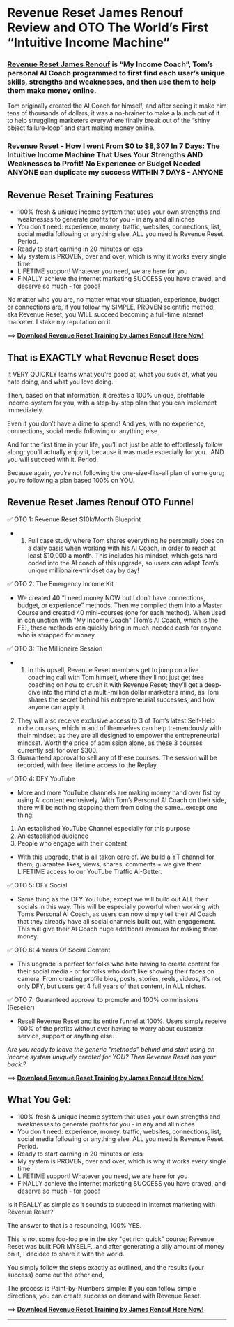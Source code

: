 # Revenue Reset James Renouf Review and OTO The World’s First “Intuitive Income Machine”

### [Revenue Reset James Renouf](https://jvupsell.com/2025/02/revenue-reset-james-renouf-reviews-oto/) is “My Income Coach”, Tom’s personal AI Coach programmed to first find each user’s unique skills, strengths and weaknesses, and then use them to help them make money online.
Tom originally created the AI Coach for himself, and after seeing it make him tens of thousands of dollars, it was a no-brainer to make a launch out of it to help struggling marketers everywhere finally break out of the “shiny object failure-loop” and start making money online.

### **Revenue Reset - How I went From $0 to $8,307 In 7 Days: The Intuitive Income Machine That Uses Your Strengths AND Weaknesses to Profit! No Experience or Budget Needed** ANYONE can duplicate my success WITHIN 7 DAYS - ANYONE

## Revenue Reset Training Features
- 100% fresh & unique income system that uses your own strengths and weaknesses to generate profits for you - in any and all niches
- You don't need: experience, money, traffic, websites, connections, list, social media following or anything else. ALL you need is Revenue Reset. Period.
- Ready to start earning in 20 minutes or less
- My system is PROVEN, over and over, which is why it works every single time
- LIFETIME support! Whatever you need, we are here for you
- FINALLY achieve the internet marketing SUCCESS you have craved, and deserve so much - for good!

No matter who you are, no matter what your situation, experience, budget or connections are, if you follow my SIMPLE, PROVEN scientific method, aka Revenue Reset, you WILL succeed becoming a full-time internet marketer. I stake my reputation on it.

==> [**Download Revenue Reset Training by James Renouf Here Now!**](https://warriorplus.com/o2/a/b5wjn0v/0)

## That is EXACTLY what Revenue Reset does
It VERY QUICKLY learns what you’re good at, what you suck at, what you hate doing, and what you love doing. 

Then, based on that information, it creates a 100% unique, profitable income-system for you, with a step-by-step plan that you can implement immediately.

Even if you don’t have a dime to spend! And yes, with no experience, connections, social media following or anything else.

And for the first time in your life, you’ll not just be able to effortlessly follow along; you’ll actually enjoy it, because it was made especially for you…AND you will succeed with it. Period.

Because again, you’re not following the one-size-fits-all plan of some guru; you’re following a plan based 100% on YOU.



## Revenue Reset James Renouf OTO Funnel

✅ OTO 1: Revenue Reset $10k/Month Blueprint
- 1. Full case study where Tom shares everything he personally does on a daily basis when working with his AI Coach, in order to reach at least $10,000 a month. This includes his mindset, which gets hard-coded into the AI coach of this upgrade, so users can adapt Tom’s unique millionaire-mindset day by day!

✅ OTO 2: The Emergency Income Kit 
- We created 40 “I need money NOW but I don’t have connections, budget, or experience” methods. Then we compiled them into a Master Course and created 40 mini-courses (one for each method). When used in conjunction with "My Income Coach" (Tom’s AI Coach, which is the FE), these methods can quickly bring in much-needed cash for anyone who is strapped for money.

✅ OTO 3: The Millionaire Session
- 1. In this upsell, Revenue Reset members get to jump on a live coaching call with Tom himself, where they’ll not just get free coaching on how to crush it with Revenue Reset; they’ll get a deep-dive into the mind of a multi-million dollar marketer’s mind, as Tom shares the secret behind his entrepreneurial successes, and how anyone can apply it. 
2. They will also receive exclusive access to 3 of Tom’s latest Self-Help niche courses, which in and of themselves can help tremendously with their mindset, as they are all designed to empower the entrepreneurial mindset. Worth the price of admission alone, as these 3 courses currently sell for over $300.
3. Guaranteed approval to sell any of these courses.
The session will be recorded, with free lifetime access to the Replay.

✅ OTO 4: DFY YouTube 
- More and more YouTube channels are making money hand over fist by using AI content exclusively. With Tom’s Personal AI Coach on their side, there will be nothing stopping them from doing the same…except one thing: 
1. An established YouTube Channel especially for this purpose
2. An established audience
3. People who engage with their content
- With this upgrade, that is all taken care of. We build a YT channel for them, guarantee likes, views, shares, comments + we give them LIFETIME access to our YouTube Traffic AI-Getter.  

✅ OTO 5: DFY Social 
- Same thing as the DFY YouTube, except we will build out ALL their socials in this way. This will be especially powerful when working with Tom’s Personal AI Coach, as users can now simply tell their AI Coach that they already have all social channels  built out, with engagement. This will give their AI Coach huge additional avenues for making them money.

✅ OTO 6: 4 Years Of Social Content 
- This upgrade is perfect for folks who hate having to create content for their social media - or for folks who don’t like showing their faces on camera. From creating profile bios, posts, stories, reels, videos, it’s not only DFY, but users get 4 full years of that content, in ALL niches. 
 
✅ OTO 7: Guaranteed approval to promote and 100% commissions (Reseller)
- Resell Revenue Reset and its entire funnel at 100%. Users simply receive 100% of the profits without ever having to worry about customer service, support or anything else.

_Are you ready to leave the generic "methods" behind and start using an income system uniquely created for YOU? Then Revenue Reset has your back.?_

==> [**Download Revenue Reset Training by James Renouf Here Now!**](https://warriorplus.com/o2/a/b5wjn0v/0)

## What You Get:

- 100% fresh & unique income system that uses your own strengths and weaknesses to generate profits for you - in any and all niches
- You don't need: experience, money, traffic, websites, connections, list, social media following or anything else. ALL you need is Revenue Reset. Period.
- Ready to start earning in 20 minutes or less
- My system is PROVEN, over and over, which is why it works every single time
- LIFETIME support! Whatever you need, we are here for you
- FINALLY achieve the internet marketing SUCCESS you have craved, and deserve so much - for good!

Is it REALLY as simple as it sounds to succeed in internet marketing with Revenue Reset?

The answer to that is a resounding, 100% YES.

This is not some foo-foo pie in the sky "get rich quick" course; Revenue Reset was built FOR MYSELF...and after generating a silly amount of money on it, I decided to share it with the world.

You simply follow the steps exactly as outlined, and the results (your success) come out the other end,

The process is Paint-by-Numbers simple: If you can follow simple directions, you can create success on demand with Revenue Reset.

==> [**Download Revenue Reset Training by James Renouf Here Now!**](https://warriorplus.com/o2/a/b5wjn0v/0)


---
